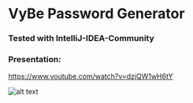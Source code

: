 # VyBe Password Generator

### Tested with IntelliJ-IDEA-Community

### Presentation:

https://www.youtube.com/watch?v=dzjQW1wH6tY

![alt text](https://i.ytimg.com/vi/dzjQW1wH6tY/maxresdefault.jpg?sqp=-oaymwEmCIAKENAF8quKqQMa8AEB-AH-CYAC0AWKAgwIABABGFogWihaMA8=&rs=AOn4CLA4qTU9kfqAFTZE0GT0I9otp9tmJA)
